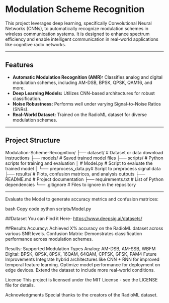 # **Modulation Scheme Recognition**

This project leverages deep learning, specifically Convolutional Neural Networks (CNNs), to automatically recognize modulation schemes in wireless communication systems. It is designed to enhance spectrum efficiency and enable intelligent communication in real-world applications like cognitive radio networks.

---

## **Features**
- **Automatic Modulation Recognition (AMR):** Classifies analog and digital modulation schemes, including AM-DSB, BPSK, QPSK, QAM16, and more.
- **Deep Learning Models:** Utilizes CNN-based architectures for robust classification.
- **Noise Robustness:** Performs well under varying Signal-to-Noise Ratios (SNRs).
- **Real-World Dataset:** Trained on the RadioML dataset for diverse modulation schemes.

---

## **Project Structure**
Modulation-Scheme-Recognition/ ├── dataset/ # Dataset or data download instructions ├── models/ # Saved trained model files ├── scripts/ # Python scripts for training and evaluation │  # Model.py # Script to evaluate the trained model │ └── preprocess_data.py# Script to preprocess signal data ├── results/ # Plots, confusion matrices, and analysis outputs ├── README.md # Project documentation ├── requirements.txt # List of Python dependencies └── .gitignore # Files to ignore in the repository


---

Evaluate the Model to generate accuracy metrics and confusion matrices:

bash
Copy code
python scripts/Model.py

##Dataset
You can Find it Here- https://www.deepsig.ai/datasets/

##Results
Accuracy: Achieved X% accuracy on the RadioML dataset across various SNR levels.
Confusion Matrix: Demonstrates classification performance across modulation schemes.

Results:
Supported Modulation Types
Analog: AM-DSB, AM-SSB, WBFM
Digital: BPSK, QPSK, 8PSK, 16QAM, 64QAM, CPFSK, GFSK, PAM4
Future Improvements
Integrate hybrid architectures like CNN + RNN for improved temporal feature learning.
Optimize model performance for deployment on edge devices.
Extend the dataset to include more real-world conditions.

License
This project is licensed under the MIT License - see the LICENSE file for details.

Acknowledgments
Special thanks to the creators of the RadioML dataset.

